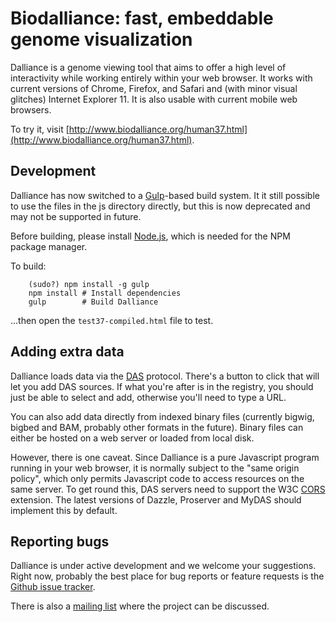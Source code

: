 Biodalliance: fast, embeddable genome visualization
=========================

Dalliance is a genome viewing tool that aims to offer a high
level of interactivity while working entirely within your web
browser. It works with current versions of Chrome, Firefox, and
Safari and (with minor visual glitches) Internet Explorer 11.  It
is also usable with current mobile web browsers.

To try it, visit [http://www.biodalliance.org/human37.html](http://www.biodalliance.org/human37.html).

Development
-----------

Dalliance has now switched to a [Gulp](http://gulpjs.com/)-based build
system.  It it still possible to use the files in the js directory
directly, but this is now deprecated and may not be supported in future.

Before building, please install [Node.js](http://nodejs.org/), which
is needed for the NPM package manager.

To build:

        (sudo?) npm install -g gulp
        npm install # Install dependencies
        gulp        # Build Dalliance

...then open the `test37-compiled.html` file to test.

Adding extra data
-----------------

Dalliance loads data via the [DAS](http://biodas.org/) protocol.
There's a button to click that will let you add DAS sources.  If what
you're after is in the registry, you should just be able to select and
add, otherwise you'll need to type a URL.

You can also add data directly from indexed binary files (currently
bigwig, bigbed and BAM, probably other formats in the future).  Binary files
can either be hosted on a web server or loaded from local disk.

However, there is one caveat.  Since Dalliance is a pure Javascript
program running in your web browser, it is normally subject to the
"same origin policy", which only permits Javascript code to access
resources on the same server.  To get round this, DAS servers need to
support the W3C [CORS](http://www.w3.org/TR/cors/) extension.  The
latest versions of Dazzle, Proserver and MyDAS should implement this by
default.

Reporting bugs
--------------

Dalliance is under active development and we welcome your suggestions.
Right now, probably the best place for bug reports or feature requests
is the [Github issue tracker](http://github.com/dasmoth/dalliance).

There is also a [mailing list](https://groups.google.com/forum/#!forum/biodalliance-dev)
where the project can be discussed.